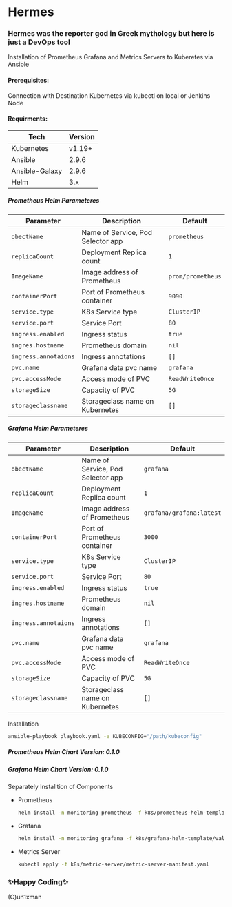 # Hermes
### Hermes was the reporter god in Greek mythology but here is just a DevOps tool

Installation of Prometheus Grafana and Metrics Servers to Kuberetes via Ansible

#### Prerequisites:
Connection with Destination Kubernetes via kubectl on local or Jenkins Node

#### Requirments:
| Tech | Version |
| ------ | ------ |
| Kubernetes | v1.19+ |
| Ansible | 2.9.6 |
| Ansible-Galaxy | 2.9.6 |
| Helm | 3.x | 


##### Prometheus Helm Parameteres

 Parameter                  | Description                                                          | Default                                                 |
|---------------------------|----------------------------------------------------------------------|---------------------------------------------------------|
| `obectName`               | Name of Service, Pod Selector app                                    | `prometheus`                                            |
| `replicaCount`            | Deployment Replica count                                             | `1`                                                     |
| `ImageName`               | Image address of Prometheus                                          | `prom/prometheus`                                       |
| `containerPort`           | Port of Prometheus container                                         | `9090`                                                  |
| `service.type`            | K8s Service type                                                     | `ClusterIP`                                             |
| `service.port`            | Service Port                                                         | `80`                                                    |
| `ingress.enabled`         | Ingress status                                                       | `true`                                                  |
| `ingres.hostname`         | Prometheus domain                                                    | `nil`                                                   |  
| `ingress.annotaions`      | Ingress annotations                                                  | `[]`                                                    |
| `pvc.name`                | Grafana data pvc name                                                | `grafana`                                               |
| `pvc.accessMode`          | Access mode of PVC                                                   | `ReadWriteOnce`                                         |
| `storageSize`             | Capacity of PVC                                                      | `5G`                                                    |
| `storageclassname`        | Storageclass name on Kubernetes                                      | `[]`                                                       | 

##### Grafana Helm Parameteres

Parameter                  | Description                                                          | Default                                                 |
|---------------------------|----------------------------------------------------------------------|---------------------------------------------------------|
| `obectName`               | Name of Service, Pod Selector app                                    | `grafana`                                               |
| `replicaCount`            | Deployment Replica count                                             | `1`                                                     |
| `ImageName`               | Image address of Prometheus                                          | `grafana/grafana:latest`                                |
| `containerPort`           | Port of Prometheus container                                         | `3000`                                                  |
| `service.type`            | K8s Service type                                                     | `ClusterIP`                                             |
| `service.port`            | Service Port                                                         | `80`                                                    |
| `ingress.enabled`         | Ingress status                                                       | `true`                                                  |
| `ingres.hostname`         | Prometheus domain                                                    | `nil`                                                   |  
| `ingress.annotaions`      | Ingress annotations                                                  | `[]`                                                    |
| `pvc.name`                | Grafana data pvc name                                                | `grafana`                                               |
| `pvc.accessMode`          | Access mode of PVC                                                   | `ReadWriteOnce`                                         |
| `storageSize`             | Capacity of PVC                                                      | `5G`                                                    |
| `storageclassname`        | Storageclass name on Kubernetes                                      | `[]`                                                    | 


Installation

```bash
ansible-playbook playbook.yaml -e KUBECONFIG="/path/kubeconfig"
```
##### Prometheus Helm Chart Version: 0.1.0
##### Grafana Helm Chart Version: 0.1.0

Separately Installtion of Components

- Prometheus
    ```bash
    helm install -n monitoring prometheus -f k8s/prometheus-helm-template/values.yaml k8s/prometheus-helm-template
    ```
- Grafana
    ```bash
    helm install -n monitoring grafana -f k8s/grafana-helm-template/values.yaml k8s/grafana-helm-template
    ```
- Metrics Server
    ```bash
    kubectl apply -f k8s/metric-server/metric-server-manifest.yaml
    ```

### ✨Happy Coding✨

(C)un1xman
